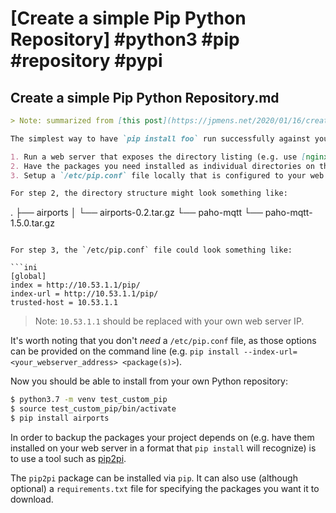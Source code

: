 # [Create a simple Pip Python Repository] #python3 #pip #repository #pypi

## Create a simple Pip Python Repository.md

```markdown
> Note: summarized from [this post](https://jpmens.net/2020/01/16/creating-a-simple-python-pip-repository/).

The simplest way to have `pip install foo` run successfully against your own Pip repository (instead of using the official PyPi) is to:

1. Run a web server that exposes the directory listing (e.g. use [nginx](https://nginx.org/en/docs/http/ngx_http_autoindex_module.html)).
2. Have the packages you need installed as individual directories on the web server.
3. Setup a `/etc/pip.conf` file locally that is configured to your web server.

For step 2, the directory structure might look something like:

```
.
├── airports
│   └── airports-0.2.tar.gz
└── paho-mqtt
    └── paho-mqtt-1.5.0.tar.gz
```

For step 3, the `/etc/pip.conf` file could look something like:

```ini
[global]
index = http://10.53.1.1/pip/
index-url = http://10.53.1.1/pip/
trusted-host = 10.53.1.1
```

> Note: `10.53.1.1` should be replaced with your own web server IP.

It's worth noting that you don't _need_ a `/etc/pip.conf` file, as those options can be provided on the command line (e.g. `pip install --index-url=<your_webserver_address> <package(s)>`).

Now you should be able to install from your own Python repository:

```bash
$ python3.7 -m venv test_custom_pip
$ source test_custom_pip/bin/activate
$ pip install airports
```

In order to backup the packages your project depends on (e.g. have them installed on your web server in a format that `pip install` will recognize) is to use a tool such as [pip2pi](https://pypi.org/project/pip2pi/).

The `pip2pi` package can be installed via `pip`. It can also use (although optional) a `requirements.txt` file for specifying the packages you want it to download.
```

